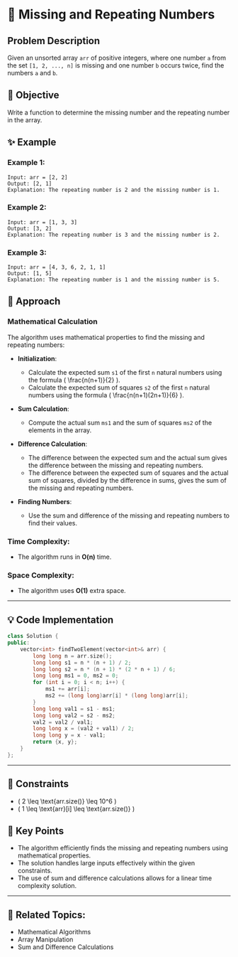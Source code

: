 # 🔢 **Missing and Repeating Numbers**

## Problem Description

Given an unsorted array `arr` of positive integers, where one number `a` from the set `[1, 2, ..., n]` is missing and one number `b` occurs twice, find the numbers `a` and `b`.

## 🎯 **Objective**

Write a function to determine the missing number and the repeating number in the array.

## ✨ **Example**

### Example 1:
```plaintext
Input: arr = [2, 2]
Output: [2, 1]
Explanation: The repeating number is 2 and the missing number is 1.
```

### Example 2:
```plaintext
Input: arr = [1, 3, 3]
Output: [3, 2]
Explanation: The repeating number is 3 and the missing number is 2.
```

### Example 3:
```plaintext
Input: arr = [4, 3, 6, 2, 1, 1]
Output: [1, 5]
Explanation: The repeating number is 1 and the missing number is 5.
```

## 🚀 **Approach**

### **Mathematical Calculation**

The algorithm uses mathematical properties to find the missing and repeating numbers:

- **Initialization**:
  - Calculate the expected sum `s1` of the first `n` natural numbers using the formula \( \frac{n(n+1)}{2} \).
  - Calculate the expected sum of squares `s2` of the first `n` natural numbers using the formula \( \frac{n(n+1)(2n+1)}{6} \).

- **Sum Calculation**:
  - Compute the actual sum `ms1` and the sum of squares `ms2` of the elements in the array.

- **Difference Calculation**:
  - The difference between the expected sum and the actual sum gives the difference between the missing and repeating numbers.
  - The difference between the expected sum of squares and the actual sum of squares, divided by the difference in sums, gives the sum of the missing and repeating numbers.

- **Finding Numbers**:
  - Use the sum and difference of the missing and repeating numbers to find their values.

### **Time Complexity**:
- The algorithm runs in **O(n)** time.

### **Space Complexity**:
- The algorithm uses **O(1)** extra space.

---

## 💡 **Code Implementation**

```cpp
class Solution {
public:
    vector<int> findTwoElement(vector<int>& arr) {
        long long n = arr.size();
        long long s1 = n * (n + 1) / 2;
        long long s2 = n * (n + 1) * (2 * n + 1) / 6;
        long long ms1 = 0, ms2 = 0;
        for (int i = 0; i < n; i++) {
            ms1 += arr[i];
            ms2 += (long long)arr[i] * (long long)arr[i];
        }
        long long val1 = s1 - ms1;
        long long val2 = s2 - ms2;
        val2 = val2 / val1;
        long long x = (val2 + val1) / 2;
        long long y = x - val1;
        return {x, y};
    }
};
```

---

## 🔧 **Constraints**

- \( 2 \leq \text{arr.size()} \leq 10^6 \)
- \( 1 \leq \text{arr}[i] \leq \text{arr.size()} \)

## 🌟 **Key Points**

- The algorithm efficiently finds the missing and repeating numbers using mathematical properties.
- The solution handles large inputs effectively within the given constraints.
- The use of sum and difference calculations allows for a linear time complexity solution.

---

## 🔗 **Related Topics**:
- Mathematical Algorithms
- Array Manipulation
- Sum and Difference Calculations